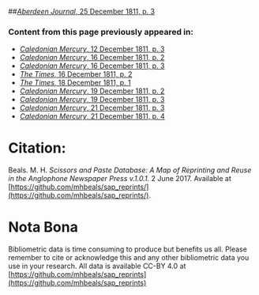 ##[*Aberdeen Journal*, 25 December 1811, p. 3](https://mhbeals.github.io/sap_html/Aberdeen-Journal/Aberdeen-Journal-25-December-1811-p-3)

### Content from this page previously appeared in:
+ [*Caledonian Mercury*, 12 December 1811, p. 3](https://mhbeals.github.io/sap_html/Caledonian-Mercury/Caledonian-Mercury-12-December-1811-p-3)
+ [*Caledonian Mercury*, 16 December 1811, p. 2](https://mhbeals.github.io/sap_html/Caledonian-Mercury/Caledonian-Mercury-16-December-1811-p-2)
+ [*Caledonian Mercury*, 16 December 1811, p. 3](https://mhbeals.github.io/sap_html/Caledonian-Mercury/Caledonian-Mercury-16-December-1811-p-3)
+ [*The Times*, 16 December 1811, p. 2](https://mhbeals.github.io/sap_html/The-Times/The-Times-16-December-1811-p-2)
+ [*The Times*, 18 December 1811, p. 1](https://mhbeals.github.io/sap_html/The-Times/The-Times-18-December-1811-p-1)
+ [*Caledonian Mercury*, 19 December 1811, p. 2](https://mhbeals.github.io/sap_html/Caledonian-Mercury/Caledonian-Mercury-19-December-1811-p-2)
+ [*Caledonian Mercury*, 19 December 1811, p. 3](https://mhbeals.github.io/sap_html/Caledonian-Mercury/Caledonian-Mercury-19-December-1811-p-3)
+ [*Caledonian Mercury*, 21 December 1811, p. 3](https://mhbeals.github.io/sap_html/Caledonian-Mercury/Caledonian-Mercury-21-December-1811-p-3)
+ [*Caledonian Mercury*, 21 December 1811, p. 4](https://mhbeals.github.io/sap_html/Caledonian-Mercury/Caledonian-Mercury-21-December-1811-p-4)
                    
# Citation: 

Beals. M. H. *Scissors and Paste Database: A Map of Reprinting and Reuse in the Anglophone Newspaper Press v.1.0.1.* 2 June 2017. Available at [https://github.com/mhbeals/sap_reprints/](https://github.com/mhbeals/sap_reprints/). 
                    
# Nota Bona

Bibliometric data is time consuming to produce but benefits us all. Please remember to cite or acknowledge this and any other bibliometric data you use in your research. All data is available CC-BY 4.0 at [https://github.com/mhbeals/sap_reprints](https://github.com/mhbeals/sap_reprints)
